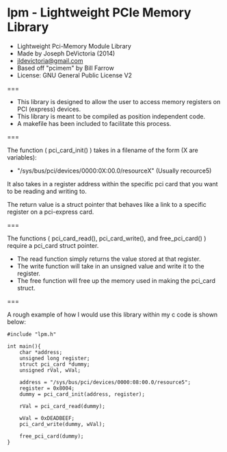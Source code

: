lpm - Lightweight PCIe Memory Library
===

 * Lightweight Pci-Memory Module Library
 * Made by Joseph DeVictoria (2014)
 * <jldevictoria@gmail.com>
 * Based off "pcimem" by Bill Farrow
 * License: GNU General Public License V2

===

 * This library is designed to allow the user to access memory registers on PCI (express) devices.
 * This library is meant to be compiled as position independent code.
 * A makefile has been included to facilitate this process.

===

The function ( pci_card_init() ) takes in a filename of the form (X are variables):

 * "/sys/bus/pci/devices/0000:0X:00.0/resourceX"  (Usually recource5)

It also takes in a register address within the specific pci card that you want to be reading and writing to.

The return value is a struct pointer that behaves like a link to a specific register on a pci-express card.

===

The functions ( pci_card_read(), pci_card_write(), and free_pci_card()  ) require a pci_card struct pointer.

 * The read function simply returns the value stored at that register.
 * The write function will take in an unsigned value and write it to the register.
 * The free function will free up the memory used in making the pci_card struct.

===

A rough example of how I would use this library within my c code is shown below:

    #include "lpm.h"

    int main(){
        char *address;
        unsigned long register;
        struct pci_card *dummy;
        unsigned rVal, wVal;

        address = "/sys/bus/pci/devices/0000:08:00.0/resource5";
        register = 0x8004;
        dummy = pci_card_init(address, register);

        rVal = pci_card_read(dummy);

        wVal = 0xDEADBEEF;
        pci_card_write(dummy, wVal);

        free_pci_card(dummy);
    }
